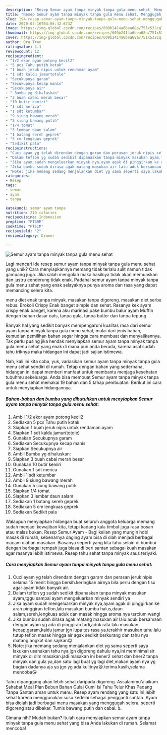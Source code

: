 ```yaml
---
description: "Resep Semur ayam tanpa minyak tanpa gula menu sehat, Menggugah Selera"
title: "Resep Semur ayam tanpa minyak tanpa gula menu sehat, Menggugah Selera"
slug: 194-resep-semur-ayam-tanpa-minyak-tanpa-gula-menu-sehat-menggugah-selera
date: 2020-07-16T04:05:42.673Z
image: https://img-global.cpcdn.com/recipes/609b2414a6bea68a/751x532cq70/semur-ayam-tanpa-minyak-tanpa-gula-menu-sehat-foto-resep-utama.jpg
thumbnail: https://img-global.cpcdn.com/recipes/609b2414a6bea68a/751x532cq70/semur-ayam-tanpa-minyak-tanpa-gula-menu-sehat-foto-resep-utama.jpg
cover: https://img-global.cpcdn.com/recipes/609b2414a6bea68a/751x532cq70/semur-ayam-tanpa-minyak-tanpa-gula-menu-sehat-foto-resep-utama.jpg
author: Ora Tran
ratingvalue: 4.1
reviewcount: 12
recipeingredient:
- "1/2 ekor ayam potong kecil2"
- "5 pcs Tahu putih kotak"
- "1 buah jeruk nipis untuk rendaman ayam"
- "1 sdt kaldu jamurtotole"
- "Secukupnya garam"
- "Secukupnya kecap manis"
- "Secukupnya air"
- " Bumbu yg dihaluskan"
- "3 buah cabai merah besar"
- "10 butir kemiri"
- "1 sdt merica"
- "1 sdt ketumbar"
- "9 siung bawang merah"
- "5 siung bawang putih"
- "1/4 tomat"
- "3 lembar daun salam"
- "1 batang sereh geprek"
- "5 cm lengkuas geprek"
- "Sedikit pala"
recipeinstructions:
- "Cuci ayam yg telah direndam dengan garam dan perasan jeruk nipis selama 15 menit hingga bersih.keringkan airnya bila perlu dengan tisu agar ayam tidak banyak air."
- "Dalam teflon yg sudah sedikit dipanaskan tanpa minyak masukan ayam,tggu sampai ayam mengeluarkan minyak sendiri ya"
- "Jika ayam sudah mengeluarkan minyak nya,ayam agak di pinggirkan ke arah pinggiran teflon,lalu masukan bumbu halus,daun salam,sereh,lengkuas aduk dan masak hingga aroma nya tercium wangi"
- "Jika bumbu sudah dirasa agak matang masukan air lalu aduk bersamaan dengan ayam yg ada di pinggiran tadi,aduk rata.lalu masukan kecap,garam,kaldu jamur jgn lupa tes rasa ya.terakhir masukan tahu lalu tutup teflon masak hingga air agak sedikit berkurang dan tahu nya matang.angkat dan sajikan😋"
- "Note: jika memang sedang menjalankan diet yg sama seperti saya lakukan usahakan tahu nya jgn digoreng dahulu nya,ini meminimalisir minyak di dlm masakan.jadi masakan ini bener2 sehat dan bner2 tanpa minyak dan gula ya,dan satu lagi buat yg lagi diet,makan ayam nya yg bagian dadanya aja ya jgn yg ada kulitnya😆.terima kasih,selama mencoba😘"
categories:
- Resep
tags:
- semur
- ayam
- tanpa

katakunci: semur ayam tanpa 
nutrition: 210 calories
recipecuisine: Indonesian
preptime: "PT39M"
cooktime: "PT51M"
recipeyield: "2"
recipecategory: Dinner

---
```



![Semur ayam tanpa minyak tanpa gula menu sehat](https://img-global.cpcdn.com/recipes/609b2414a6bea68a/751x532cq70/semur-ayam-tanpa-minyak-tanpa-gula-menu-sehat-foto-resep-utama.jpg)

Lagi mencari ide resep semur ayam tanpa minyak tanpa gula menu sehat yang unik? Cara menyiapkannya memang tidak terlalu sulit namun tidak gampang juga. Jika salah mengolah maka hasilnya tidak akan memuaskan dan justru cenderung tidak enak. Padahal semur ayam tanpa minyak tanpa gula menu sehat yang enak selayaknya punya aroma dan rasa yang dapat memancing selera kita.

menu diet enak tanpa minyak. masakan tanpa digoreng. masakan diet serba rebus. Brokoli Crispy Enak banget simple dan sehat. Rasanya kek ayam crispy enak banget, karena aku marinasi pake bumbu balur ayam Muffin dengan bahan dasar oats, tanpa gula, tanpa butter dan tanpa tepung.

Banyak hal yang sedikit banyak mempengaruhi kualitas rasa dari semur ayam tanpa minyak tanpa gula menu sehat, mulai dari jenis bahan, kemudian pemilihan bahan segar hingga cara membuat dan menyajikannya. Tak perlu pusing jika hendak menyiapkan semur ayam tanpa minyak tanpa gula menu sehat yang enak di mana pun anda berada, karena asal sudah tahu triknya maka hidangan ini dapat jadi sajian istimewa.


Nah, kali ini kita coba, yuk, variasikan semur ayam tanpa minyak tanpa gula menu sehat sendiri di rumah. Tetap dengan bahan yang sederhana, hidangan ini dapat memberi manfaat untuk membantu menjaga kesehatan tubuhmu sekeluarga. Anda bisa membuat Semur ayam tanpa minyak tanpa gula menu sehat memakai 19 bahan dan 5 tahap pembuatan. Berikut ini cara untuk menyiapkan hidangannya.

<!--inarticleads1-->

##### Bahan-bahan dan bumbu yang dibutuhkan untuk menyiapkan Semur ayam tanpa minyak tanpa gula menu sehat:

1. Ambil 1/2 ekor ayam potong kecil2
1. Sediakan 5 pcs Tahu putih kotak
1. Siapkan 1 buah jeruk nipis untuk rendaman ayam
1. Siapkan 1 sdt kaldu jamur(totole)
1. Gunakan Secukupnya garam
1. Sediakan Secukupnya kecap manis
1. Siapkan Secukupnya air
1. Ambil  Bumbu yg dihaluskan:
1. Siapkan 3 buah cabai merah besar
1. Gunakan 10 butir kemiri
1. Gunakan 1 sdt merica
1. Ambil 1 sdt ketumbar
1. Ambil 9 siung bawang merah
1. Gunakan 5 siung bawang putih
1. Siapkan 1/4 tomat
1. Siapkan 3 lembar daun salam
1. Sediakan 1 batang sereh geprek
1. Sediakan 5 cm lengkuas geprek
1. Sediakan Sedikit pala


Walaupun menyiapkan hidangan buat seluruh anggota keluarga memang sudah menjadi kewajiban kita, tetapi kadang kala timbul juga rasa bosan atau malas bukan. Resep Semur Ayam - Bagi kalian yang mungin hobi masak di rumah, sebenarnya daging ayam bisa di olah menjadi berbagai macam olahan masakan. Biasanya seperti yang kita tahu selain di bumbui dengan berbagai rempah juga biasa di beri santan sebagai kuah masakan agar rasanya lebih istimewa. Resep tahu sehat tanpa minyak saus teriyaki. 

<!--inarticleads2-->

##### Cara menyiapkan Semur ayam tanpa minyak tanpa gula menu sehat:

1. Cuci ayam yg telah direndam dengan garam dan perasan jeruk nipis selama 15 menit hingga bersih.keringkan airnya bila perlu dengan tisu agar ayam tidak banyak air.
1. Dalam teflon yg sudah sedikit dipanaskan tanpa minyak masukan ayam,tggu sampai ayam mengeluarkan minyak sendiri ya
1. Jika ayam sudah mengeluarkan minyak nya,ayam agak di pinggirkan ke arah pinggiran teflon,lalu masukan bumbu halus,daun salam,sereh,lengkuas aduk dan masak hingga aroma nya tercium wangi
1. Jika bumbu sudah dirasa agak matang masukan air lalu aduk bersamaan dengan ayam yg ada di pinggiran tadi,aduk rata.lalu masukan kecap,garam,kaldu jamur jgn lupa tes rasa ya.terakhir masukan tahu lalu tutup teflon masak hingga air agak sedikit berkurang dan tahu nya matang.angkat dan sajikan😋
1. Note: jika memang sedang menjalankan diet yg sama seperti saya lakukan usahakan tahu nya jgn digoreng dahulu nya,ini meminimalisir minyak di dlm masakan.jadi masakan ini bener2 sehat dan bner2 tanpa minyak dan gula ya,dan satu lagi buat yg lagi diet,makan ayam nya yg bagian dadanya aja ya jgn yg ada kulitnya😆.terima kasih,selama mencoba😘


Tahu dipanggang akan lebih sehat daripada digoreng. Assalammu&#39;alaikum Sahabat Meal Plan Bubun Bahan Gulai Cumi Isi Tahu Telur Khas Padang Tanpa Santan aman untuk menu. Resep ayam rendang yang satu ini lebih sehat karena menggunakan susu kedelai sebagai pengganti santan. Ayam bisa diolah jadi berbagai menu masakan yang menggugah selera, seperti digoreng atau dibakar. Tumis bawang putih dan cabai. b. 

Gimana nih? Mudah bukan? Itulah cara menyiapkan semur ayam tanpa minyak tanpa gula menu sehat yang bisa Anda lakukan di rumah. Selamat mencoba!
